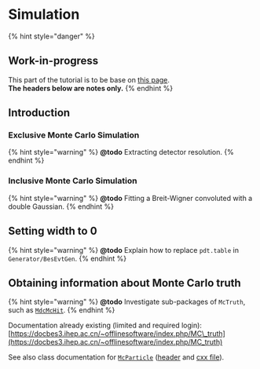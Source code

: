 # Simulation

{% hint style="danger" %}
## Work-in-progress

This part of the tutorial is to be base on [this page](https://docbes3.ihep.ac.cn/~offlinesoftware/index.php/Simulation).  
**The headers below are notes only.**
{% endhint %}

## Introduction

### Exclusive Monte Carlo Simulation

{% hint style="warning" %}
**@todo** Extracting detector resolution.
{% endhint %}

### Inclusive Monte Carlo Simulation

{% hint style="warning" %}
**@todo** Fitting a Breit-Wigner convoluted with a double Gaussian.
{% endhint %}

## Setting width to 0

{% hint style="warning" %}
**@todo** Explain how to replace `pdt.table` in `Generator/BesEvtGen`.
{% endhint %}

## Obtaining information about Monte Carlo truth

{% hint style="warning" %}
**@todo** Investigate sub-packages of `McTruth`, such as [`MdcMcHit`](http://bes3.to.infn.it/Boss/7.0.2/html/classEvent_1_1MdcMcHit.html).
{% endhint %}

Documentation already existing \(limited and required login\):  
[https://docbes3.ihep.ac.cn/~offlinesoftware/index.php/MC\_truth](https://docbes3.ihep.ac.cn/~offlinesoftware/index.php/MC_truth)

See also class documentation for [`McParticle`](http://bes3.to.infn.it/Boss/7.0.2/html/classEvent_1_1McParticle.html) \([header](http://bes3.to.infn.it/Boss/7.0.2/html/McParticle_8h.html) and [cxx file](http://bes3.to.infn.it/Boss/7.0.2/html/McParticle_8cxx-source.html)\).

